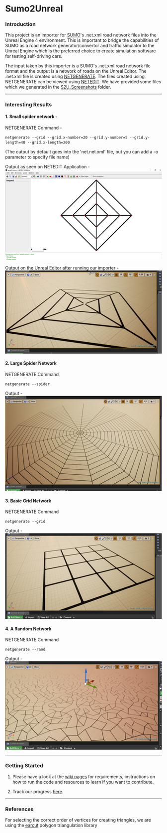 # Sumo2Unreal

### Introduction
This project is an importer for [SUMO](http://sumo.dlr.de/wiki/Sumo_at_a_Glance)'s .net.xml road network files into the Unreal Engine 4 environment. This is important to bridge the capabilities of SUMO as a road network generator/convertor and traffic simulator to the Unreal Engine which is the preferred choice to create simulation software for testing self-driving cars.

The input taken by this importer is a SUMO's .net.xml road network file format and the output is a network of roads on the Unreal Editor. The .net.xml file is created using [NETGENERATE](http://sumo.dlr.de/wiki/NETGENERATE). The files created using NETGENERATE can be viewed using [NETEDIT](http://sumo.dlr.de/wiki/NETEDIT). We have provided some files which we generated in the [S2U_Screenshots](https://github.com/AugmentedDesignLab/Sumo2Unreal/tree/master/S2U_Screenshots) folder.

---

### Interesting Results
#### 1. Small spider network - 

NETGENERATE Command - 
```
netgenerate --grid --grid.x-number=20 --grid.y-number=5 --grid.y-length=40 --grid.x-length=200
```
(The output by default goes into the 'net.net.xml' file, but you can add a -o parameter to specify file name)

Output as seen on NETEDIT Application - 
![spider01_netedit](https://github.com/AugmentedDesignLab/Sumo2Unreal/blob/master/S2U_Screenshots/spider01_netedit.png)

Output on the Unreal Editor after running our importer - 
![spider01_unreal](https://github.com/AugmentedDesignLab/Sumo2Unreal/blob/master/S2U_Screenshots/spider01.png)

#### 2. Large Spider Network 

NETGENERATE Command 
```
netgenerate --spider
```

Output - 
![spider02_unreal](https://github.com/AugmentedDesignLab/Sumo2Unreal/blob/master/S2U_Screenshots/spider02.png)

#### 3. Basic Grid Network 

NETGENERATE Command 
```
netgenerate --grid
```

Output - 
![grid01_unreal](https://github.com/AugmentedDesignLab/Sumo2Unreal/blob/master/S2U_Screenshots/grid01.png)

#### 4. A Random Network 

NETGENERATE Command  
```
netgenerate --rand
```
Output - 
![rand_unreal](https://github.com/AugmentedDesignLab/Sumo2Unreal/blob/master/S2U_Screenshots/rand_network.png)

---

### Getting Started 

1. Please have a look at the [wiki pages](https://github.com/AugmentedDesignLab/Sumo2Unreal/wiki) for requirements, instructions on how to run the code and resources to learn if you want to contribute. 

2. Track our progress [here](https://github.com/AugmentedDesignLab/Sumo2Unreal/projects/1).

---

### References
For selecting the correct order of vertices for creating triangles, we are using the [earcut](https://github.com/mapbox/earcut.hpp) polygon triangulation library


